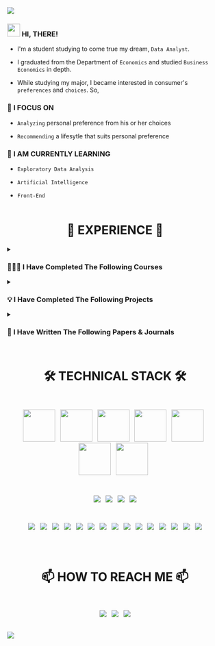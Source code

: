 <img src="https://capsule-render.vercel.app/api?type=slice&color=gradient&customColorList=27&height=225&section=header&text=WELCOME%20TO%20MY%20ARCHIEVE!&fontSize=58&fontColor=white&animation=twinkling"/>

### <img src="https://raw.githubusercontent.com/MartinHeinz/MartinHeinz/master/wave.gif" width="30px"> **HI, THERE!**

  - I'm a student studying to come true my dream, `Data Analyst`.
  
  - I graduated from the Department of `Economics` and studied `Business Economics` in depth.
  
  - While studying my major, I became interested in consumer's `preferences` and `choices`. So,

### 👀 **I FOCUS ON**

  - `Analyzing` personal preference from his or her choices
  
  - `Recommending` a lifesytle that suits personal preference
  
### 🌱 **I AM CURRENTLY LEARNING**

  - `Exploratory Data Analysis`
  
  - `Artificial Intelligence`

  - `Front-End`
<br><br>


<h1 align="center">🏃‍ EXPERIENCE 🏃‍</h1>

<details><summary><h3>👨🏻‍🎓 I Have Completed The Following Courses</h3></summary>

- [**COMPLETION OF BIGDATA BOOT CAMP 15TH**, PLAYDATA, ENCORE](https://github.com/jayarnim/jayarnim/blob/main/2022_playdata.md)

- **BACHELOR OF ECONOMICS**, COLLEGE OF ECONOMICS AND COMMERCE, KOOKMIN UNIV.
</details>

<details><summary><h3>💡 I Have Completed The Following Projects</h3></summary>

- [**Fire Safety AI Prediction Competition 2th**](https://github.com/jayarnim/PROJECT_FIREFIGHTER)

- [**Correlation Analysis of OTT Service Search Volume and Actual Usage**](https://github.com/jayarnim/PROJECT_OTT_SERVICE)

- [**Creating a Package, `Market Kurly`**](https://github.com/jayarnim/PROJECT_MARKETKURLY)
</details>

<details><summary><h3>📕 I Have Written The Following Papers & Journals</h3></summary>

- [**A study on the revitalization of small logistics companies using the sharing economy**](https://blog.naver.com/arnimjay727/222911691898)

  - [Thesis Competition 6th, Foundation of Korea Logistics Industry Promotion, 2019](http://www.klip.or.kr/kha/contest_write.php?idx=298&startPage=0&part_idx=7&s_i=&s_o=&search_kind=&top_navi=1&sub_navi=12&part_idx=7)

- [**A study on how to build an inter-Korean economic community**](https://blog.naver.com/arnimjay727/222911690349)

  - [Term-Paper Design Competition 16th, Financial News, 2018](http://fnnmice.com/bbs/board.php?bo_table=awards&wr_id=59)

- [**A study on the feasibility and effectiveness of a cashless society**](https://blog.naver.com/arnimjay727/222911689340)

  - [Academic Forum 21th, College of Economics and Commerce, Kookmin Univ., 2016](https://kyungsang.kookmin.ac.kr/)
</details><br>


<h1 align="center">🛠 TECHNICAL STACK 🛠</h1>

<br><p align="center">
<a href="#">
<img src="https://cdn.jsdelivr.net/gh/devicons/devicon/icons/python/python-original-wordmark.svg" width="75" height="75"/></a> &nbsp;
<a href="#">
<img src="https://cdn.jsdelivr.net/gh/devicons/devicon/icons/java/java-original-wordmark.svg" width="75" height="75"/></a> &nbsp;
<a href="#">
<img src="https://cdn.jsdelivr.net/gh/devicons/devicon/icons/mysql/mysql-original-wordmark.svg" width="75" height="75"/></a> &nbsp;
<a href="#">
<img src="https://cdn.jsdelivr.net/gh/devicons/devicon/icons/git/git-original-wordmark.svg" width="75" height="75"/></a> &nbsp;
<a href="#">
<img src="https://cdn.jsdelivr.net/gh/devicons/devicon/icons/html5/html5-original-wordmark.svg" width="75" height="75"/></a> &nbsp;
<a href="#">
<img src="https://cdn.jsdelivr.net/gh/devicons/devicon/icons/css3/css3-original-wordmark.svg" width="75" height="75"/></a> &nbsp;
<a href="#">
<img src="https://cdn.jsdelivr.net/gh/devicons/devicon/icons/javascript/javascript-original.svg" width="75" height="75"/></a> &nbsp;
</p><br>

<p align="center">
<a href="#">
<img src="https://img.shields.io/badge/Google%20Colab-F9AB00?style=for-the-badge&logo=Google Colab&logoColor=white"/></a> &nbsp;
<a href="#">
<img src="https://img.shields.io/badge/Jupyter%20Notebook-F37626?style=for-the-badge&logo=Jupyter&logoColor=white"/></a> &nbsp;
<a href="#">
<img src="https://img.shields.io/badge/Eclipse-2C2255?style=for-the-badge&logo=Eclipse IDE&logoColor=white"/></a> &nbsp;
<a href="#">
<img src="https://img.shields.io/badge/Visual%20Studio%20Code-4479A1?style=for-the-badge&logo=Visual Studio Code&logoColor=white"/></a>
</p><br>

<p align="center">
<a href="#">
<img src="https://img.shields.io/badge/numpy-013243?style=for-the-badge&logo=numpy&logoColor=white"/></a> &nbsp;
<a href="#">
<img src="https://img.shields.io/badge/pandas-150458?style=for-the-badge&logo=pandas&logoColor=white"/></a> &nbsp;

<a href="#">
<img src="https://img.shields.io/badge/scikitlearn-F7931E?style=for-the-badge&logo=scikit-learn&logoColor=white"/></a> &nbsp;
<a href="#">
<img src="https://img.shields.io/badge/tensorflow-FF6F00?style=for-the-badge&logo=tensorflow&logoColor=white"/></a> &nbsp;

<a href="#">
<img src="https://img.shields.io/badge/beautifulsoup-F3E2A9?style=for-the-badge&logo=Bitdefender&logoColor=black"/></a> &nbsp;
<a href="#">
<img src="https://img.shields.io/badge/selenium-43B02A?style=for-the-badge&logo=Selenium&logoColor=white"/></a> &nbsp;

<a href="#">
<img src="https://img.shields.io/badge/plotly-3F4F75?style=for-the-badge&logo=Plotly&logoColor=white"/></a> &nbsp;
<a href="#">
<img src="https://img.shields.io/badge/folium-77B829?style=for-the-badge&logo=Folium&logoColor=white"/></a> &nbsp;
<a href="#">
<img src="https://img.shields.io/badge/wordcloud-3693F3?style=for-the-badge&logo=iCloud&logoColor=white"/></a> &nbsp;
<a href="#">
<img src="https://img.shields.io/badge/streamlit-FF4B4B?style=for-the-badge&logo=Streamlit&logoColor=white"/></a> &nbsp;

<a href="#">
<img src="https://img.shields.io/badge/Bootstrap-7952B3?style=for-the-badge&logo=Bootstrap&logoColor=white"/></a> &nbsp;
<a href="#">
<img src="https://img.shields.io/badge/Font Awesome-528DD7?style=for-the-badge&logo=Font Awesome&logoColor=white"/></a> &nbsp;
<a href="#">
<img src="https://img.shields.io/badge/tailwind-06B6D4?style=for-the-badge&logo=Tailwind CSS&logoColor=white"/></a> &nbsp;
<a href="#">
<img src="https://img.shields.io/badge/Node.js-339933?style=for-the-badge&logo=Node.js&logoColor=white"/></a> &nbsp;
<a href="#">
<img src="https://img.shields.io/badge/ESLint-4B32C3?style=for-the-badge&logo=ESLint&logoColor=white"/></a>
</p><br><br>


<h1 align="center">📫 HOW TO REACH ME 📫</h1>

<br><p align="center">
<a href="mailto:jayarnim727@gmail.com">
<img src="https://img.shields.io/badge/gmail-d14836?style=for-the-badge&logo=Gmail&logoColor=white&link=mailto:jayarnim727@gmail.com"/></a> &nbsp;
<a href="https://blog.naver.com/arnimjay727">
<img src="https://img.shields.io/badge/naver%20blog-03C75A?style=for-the-badge&logo=Naver&logoColor=white&link=https://blog.naver.com/arnimjay727"/></a> &nbsp;
<a href="https://instagram.com/analyst.note.kr">
<img src="https://img.shields.io/badge/instagram-E4405F?style=for-the-badge&logo=Instagram&logoColor=white&link=https://instagram.com/analyst.note.kr"/></a>
</p><br>

<img src="https://capsule-render.vercel.app/api?type=waving&color=gradient&customColorList=27&height=150&section=footer"/>
  
<!---
jayarnim/jayarnim is a ✨ special ✨ repository because its `README.md` (this file) appears on your GitHub profile.
You can click the Preview link to take a look at your changes.
--->
